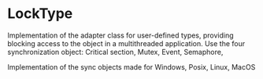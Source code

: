 # LockType
Implementation of the adapter class for user-defined types, providing blocking access to the object in a multithreaded application.
Use the four synchronization object:
   Critical section,
   Mutex,
   Event,
   Semaphore,

Implementation of the sync objects made for Windows, Posix, Linux, MacOS
